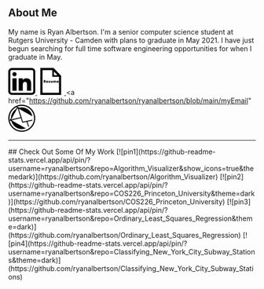 ## About Me
My name is Ryan Albertson. I'm a senior computer science student at Rutgers University - Camden with plans to graduate in May 2021.
I have just begun searching for full time software engineering opportunities for when I graduate in May.

<a href="https://www.linkedin.com/in/ryanalbertson1"> <img src="./resources/icons/linkedInIcon.png" width="55" height="55"> </a>
<a href="https://drive.google.com/file/d/1D8cpX5QV3jd9ZyRw1-R0wzfRcd61JdaU/view?usp=sharing"> <img src="./resources/icons/resumeIcon.png" width="55" height="55"> </a>
<a href="https://github.com/ryanalbertson/ryanalbertson/blob/main/myEmail" <img src="./resources/icons/emailIcon.png" width="55" height="55"> </a>
<hr>
## Check Out Some Of My Work
[![pin1](https://github-readme-stats.vercel.app/api/pin/?username=ryanalbertson&repo=Algorithm_Visualizer&show_icons=true&themedark)](https://github.com/ryanalbertson/Algorithm_Visualizer)
[![pin2](https://github-readme-stats.vercel.app/api/pin/?username=ryanalbertson&repo=COS226_Princeton_University&theme=dark)](https://github.com/ryanalbertson/COS226_Princeton_University)
[![pin3](https://github-readme-stats.vercel.app/api/pin/?username=ryanalbertson&repo=Ordinary_Least_Squares_Regression&theme=dark)](https://github.com/ryanalbertson/Ordinary_Least_Squares_Regression)
[![pin4](https://github-readme-stats.vercel.app/api/pin/?username=ryanalbertson&repo=Classifying_New_York_City_Subway_Stations&theme=dark)](https://github.com/ryanalbertson/Classifying_New_York_City_Subway_Stations)

